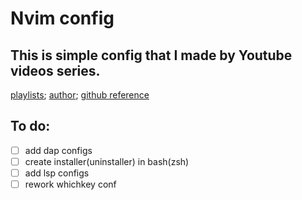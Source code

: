 # Nvim config
## This is simple config that I made by Youtube videos series.
[playlists](https://youtu.be/ctH-a-1eUME); [author](https://www.youtube.com/c/ChrisAtMachine);
[github reference](https://github.com/LunarVim/Neovim-from-scratch)

## To do:
- [ ] add dap configs 
- [ ] create installer(uninstaller) in bash(zsh)
- [ ] add lsp configs
- [ ] rework whichkey conf
